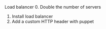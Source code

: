 Load balancer
0. Double the number of servers
1. Install load balancer
2. Add a custom HTTP header with puppet
